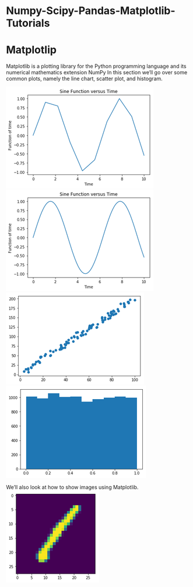# Numpy-Scipy-Pandas-Matplotlib-Tutorials


# Matplotlip

Matplotlib is a plotting library for the Python programming language and its numerical mathematics extension NumPy
In this section we’ll go over some common plots, namely the line chart, scatter plot, and histogram.

<img src = "img/sine wave.png">
<img src = "img/sine graph with more data points.png">
<img src = "img/scatter linear line.png">
<img src = "img/histogram.png">

We’ll also look at how to show images using Matplotlib. <br>
<img src = "img/read image from matrix.png">
